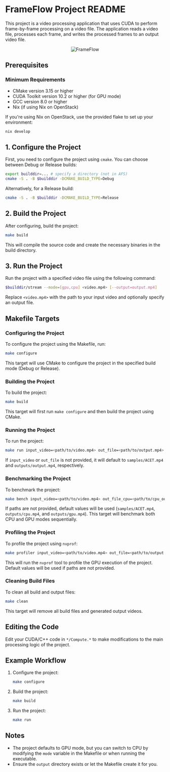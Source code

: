 # FrameFlow Project README

This project is a video processing application that uses CUDA to perform frame-by-frame processing on a video file. The application reads a video file, processes each frame, and writes the processed frames to an output video file.

<div align="center">
  <img src="lava.gif" alt="FrameFlow">
</div>

## Prerequisites

### Minimum Requirements
- CMake version 3.15 or higher
- CUDA Toolkit version 10.2 or higher (for GPU mode)
- GCC version 8.0 or higher
- Nix (if using Nix on OpenStack)

If you're using Nix on OpenStack, use the provided flake to set up your environment:

```sh
nix develop
```

## 1. Configure the Project

First, you need to configure the project using `cmake`. You can choose between Debug or Release builds:

```sh
export builddir=... # specify a directory (not in AFS)
cmake -S . -B $builddir -DCMAKE_BUILD_TYPE=Debug
```

Alternatively, for a Release build:

```sh
cmake -S . -B $builddir -DCMAKE_BUILD_TYPE=Release
```

## 2. Build the Project

After configuring, build the project:

```sh
make build
```

This will compile the source code and create the necessary binaries in the build directory.

## 3. Run the Project

Run the project with a specified video file using the following command:

```sh
$builddir/stream --mode=[gpu,cpu] <video.mp4> [--output=output.mp4]
```

Replace `<video.mp4>` with the path to your input video and optionally specify an output file.

## Makefile Targets

### Configuring the Project

To configure the project using the Makefile, run:

```sh
make configure
```

This target will use CMake to configure the project in the specified build mode (Debug or Release).

### Building the Project

To build the project:

```sh
make build
```

This target will first run `make configure` and then build the project using CMake.

### Running the Project

To run the project:

```sh
make run input_video=<path/to/video.mp4> out_file=<path/to/output.mp4>
```

If `input_video` or `out_file` is not provided, it will default to `samples/ACET.mp4` and `outputs/output.mp4`, respectively.

### Benchmarking the Project

To benchmark the project:

```sh
make bench input_video=<path/to/video.mp4> out_file_cpu=<path/to/cpu_output.mp4> out_file_gpu=<path/to/gpu_output.mp4>
```

If paths are not provided, default values will be used (`samples/ACET.mp4`, `outputs/cpu.mp4`, and `outputs/gpu.mp4`). This target will benchmark both CPU and GPU modes sequentially.

### Profiling the Project

To profile the project using `nvprof`:

```sh
make profiler input_video=<path/to/video.mp4> out_file=<path/to/output.mp4>
```

This will run the `nvprof` tool to profile the GPU execution of the project. Default values will be used if paths are not provided.

### Cleaning Build Files

To clean all build and output files:

```sh
make clean
```

This target will remove all build files and generated output videos.

## Editing the Code

Edit your CUDA/C++ code in `*/Compute.*` to make modifications to the main processing logic of the project.

## Example Workflow

1. Configure the project:

   ```sh
   make configure
   ```

2. Build the project:

   ```sh
   make build
   ```

3. Run the project:

   ```sh
   make run
   ```

## Notes

- The project defaults to GPU mode, but you can switch to CPU by modifying the `mode` variable in the Makefile or when running the executable.
- Ensure the `output` directory exists or let the Makefile create it for you.

